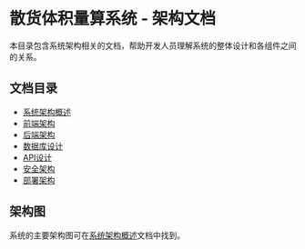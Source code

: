 # 散货体积量算系统 - 架构文档

本目录包含系统架构相关的文档，帮助开发人员理解系统的整体设计和各组件之间的关系。

## 文档目录

- [系统架构概述](./system_architecture.md)
- [前端架构](./frontend_architecture.md)
- [后端架构](./backend_architecture.md)
- [数据库设计](./database_design.md)
- [API设计](./api_design.md)
- [安全架构](./security_architecture.md)
- [部署架构](./deployment_architecture.md)

## 架构图

系统的主要架构图可在[系统架构概述](./system_architecture.md)文档中找到。